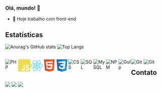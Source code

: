 ### Olá, mundo! 👋
- 🔭 Hoje trabalho com front-end

## Estatísticas
![Anurag's GitHub stats](https://github-readme-stats.vercel.app/api?username=rohyer&show_icons=true&theme=dark)
![Top Langs](https://github-readme-stats.vercel.app/api/top-langs/?username=rohyer&layout=compact&theme=dark)

<div style="display: inline_block"><br>
  <img align="left" alt="PHP" height="auto" width="40" src="https://cdn.jsdelivr.net/gh/devicons/devicon@latest/icons/php/php-original.svg" />
  <img align="left" alt="Js" height="auto" width="40" src="https://raw.githubusercontent.com/devicons/devicon/master/icons/javascript/javascript-plain.svg">
  <img align="left" alt="React" height="auto" width="40" src="https://raw.githubusercontent.com/devicons/devicon/master/icons/react/react-original.svg">
  <img align="left" alt="HTML" height="auto" width="40" src="https://raw.githubusercontent.com/devicons/devicon/master/icons/html5/html5-original.svg">
  <img align="left" alt="CSS" height="auto" width="40" src="https://raw.githubusercontent.com/devicons/devicon/master/icons/css3/css3-original.svg">
  <img align="left" alt="CSS" height="auto" width="40" src="https://cdn.jsdelivr.net/gh/devicons/devicon@latest/icons/sass/sass-original.svg" />
  <img align="left" alt="SQL" height="auto" width="40" src="https://cdn.jsdelivr.net/gh/devicons/devicon@latest/icons/sqldeveloper/sqldeveloper-original.svg" />
  <img align="left" alt="MySQL" height="auto" width="40" src="https://cdn.jsdelivr.net/gh/devicons/devicon@latest/icons/mysql/mysql-original.svg" />
  <img align="left" alt="NPM" height="auto" width="40" src="https://cdn.jsdelivr.net/gh/devicons/devicon@latest/icons/npm/npm-original-wordmark.svg" />
  <img align="left" alt="Gulp" height="auto" width="40" src="https://cdn.jsdelivr.net/gh/devicons/devicon@latest/icons/gulp/gulp-plain.svg" />
  <img align="left" alt="Git" height="auto" width="40" src="https://cdn.jsdelivr.net/gh/devicons/devicon@latest/icons/git/git-original.svg" />
  <img align="left" alt="Git" height="auto" width="40" src="https://cdn.jsdelivr.net/gh/devicons/devicon@latest/icons/vscode/vscode-original.svg" />
</div>

## Contato
<div> 
  <a href="https://instagram.com/g.oliveira" target="_blank"><img src="https://img.shields.io/badge/-Instagram-%23E4405F?style=for-the-badge&logo=instagram&logoColor=white" target="_blank"></a>
  <a href = "mailto:guilhermerl.dev@gmail.com"><img src="https://img.shields.io/badge/-Gmail-%23333?style=for-the-badge&logo=gmail&logoColor=white" target="_blank"></a>
  <a href="https://www.linkedin.com/in/guilherme-web-developer/" target="_blank"><img src="https://img.shields.io/badge/-LinkedIn-%230077B5?style=for-the-badge&logo=linkedin&logoColor=white" target="_blank"></a> 
  </div>
